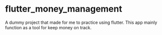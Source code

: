 # flutter_money_management

A dummy project that made for me to practice using flutter. This app mainly function as a tool for keep money on track.
